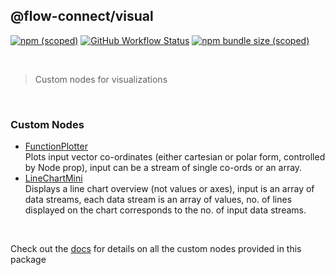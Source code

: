 ## @flow-connect/visual

[<img alt="npm (scoped)" src="https://img.shields.io/npm/v/@flow-connect/visual?style=flat-square" />](https://www.npmjs.com/package/@flow-connect/visual)
[<img alt="GitHub Workflow Status" src="https://img.shields.io/github/workflow/status/saurabh-prosoft/flow-connect-standard-nodes/visual?style=flat-square" />](https://github.com/saurabh-prosoft/flow-connect-standard-nodes/actions/workflows/visual.yml)
[<img alt="npm bundle size (scoped)" src="https://img.shields.io/bundlephobia/min/@flow-connect/visual?style=flat-square">](https://bundlephobia.com/package/@flow-connect/visual)

<br/>

> Custom nodes for visualizations

<br/>

### Custom Nodes

- [FunctionPlotter](https://flow-connect.saurabhagat.me/reference/standard-nodes/visual/function-plotter.html) <br/>
  Plots input vector co-ordinates (either cartesian or polar form, controlled by Node prop), input can be a stream of single co-ords or an array.
- [LineChartMini](https://flow-connect.saurabhagat.me/reference/standard-nodes/visual/line-chart-mini.html) <br/>
  Displays a line chart overview (not values or axes), input is an array of data streams, each data stream is an array of values, no. of lines displayed on the chart corresponds to the no. of input data streams.

<br/>

Check out the [docs](https://flow-connect.saurabhagat.me/reference/standard-nodes/visual.html) for details on all the custom nodes provided in this package
